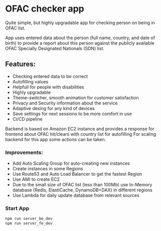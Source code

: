 # OFAC checker app

Quite simple, but highly upgradable app for checking person on being in OFAC list.

App uses entered data about the person (full name, country, and date of birth) to provide a report about this person against the publicly available OFAC Specially Designated Nationals (SDN) list.

## Features:
- Checking entered data to be correct
- Autofilling values
- Helpfull for people with disabilities
- Highly upgradable
- Theme-switcher, smooth animation for customer satisfaction
- Privacy and Security information about the service
- Adaptive desing for any kind of devices
- Save settings for next sessions to be more comfort in use
- Ci/CD pipeline


Backend is based on Amazon EC2 instance and provides a response for frontend about OFAC hit/clears with country list for autofilling
For scaling backend for this app some actions can be taken.

### Improvements:
- Add Auto Scaling Group for auto-creating new instances
- Create instances in some Regions
- Use Route53 and Auto Load Balancer to get the fastest Region
- Use AMI to create EC2
- Due to the small size of OFAC list (less than 100Mb) use In-Memory database (Redis, ElastiCache, DynamoDB+DAX) in different regions
- Use Lambda for daily update database from relevant sources


### Start App
```bash
npm run server_be_dev
npm run server_fe_dev
```